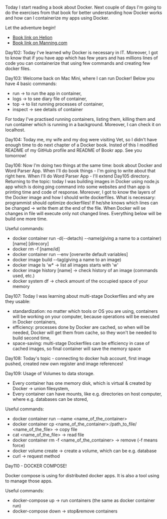 Today I start reading a book about Docker. Next couple of days I'm going to do the exercises from that book for better 
understanding how Docker works and how can I containerize my apps using Docker.

Let the adventure begin!
- [Book link on Helion](https://helion.pl/ksiazki/nauka-dockera-w-miesiac-elton-stoneman,naudoc.htm#format/d)
- [Book link on Manning.com](https://www.manning.com/books/learn-docker-in-a-month-of-lunches)

<p>Day102: Today I've learned why Docker is necessary in IT. Moreover, I got to know that if you have app which has few
years and has millions lines of code you can containerize that using few commands and creating few docker files.</p>

<p>Day103: Welcome back on Mac Mini, where I can run Docker! Below you have 4 basic commands:</p>

- run -> to run the app in container,
- logs -> to see diary file of container,
- top -> to list running processes of container,
- inspect -> see details of container

<p> For today I've practised running containers, listing them, killing them and run container which is running in a 
background. Moreover, I can check it on localhost.</p>

<p>Day104: Today me, my wife and my dog were visiting Vet, so I didn't have enough time to do next chapter of a Docker book. Insted of this I modified README of my GitHub profile and README of Bookr app. See you tomorrow!</p>
<p>Day106: Now I'm doing two things at the same time: book about Docker and Word Parser App. When I'll do book things - I'm going to write about that right here. When I'll do Word Parser App - I'll extend Day105 directory. 
Returning to the topic: today I was building images in Docker using node.js app which is doing ping command into some websites and than app is printing time and code of response. Moreover, I got to know the layers of the Docker image and how I should write dockerfiles. 
What is necessary: programmist should optimize dockerfiles! If he/she knows which lines can be changed -> write them at the end of the file. When Docker will se changes in file will execute only not changed lines. Everything below will be build one more time.</p>

Useful commands:
- docker container run -d(--detach) --name(giving a name to a container) [name] [direcory]
- docker rm -f [name/id]
- docker container run --env [overwrite default variables]
- docker image build --tag(giving a name to an image)
- docker image ls 'w* -> list all images starts with 'w'
- docker image history [name] -> check history of an image (commands used, etc.)
- docker system df -> check amount of the occupied space of your memory

<p>Day107: Today I was learning about multi-stage Dockerfiles and why are they usable:</p>

- standardization: no matter which tools or OS you are using, containers will be working on your computer, because operations will be executed in Docker containers,
- efficiency: processes done by Docker are cached, so when will be needed, Docker will get them from cache, so they won't be needed to build second time,
- space-saving: multi-stage Dockerfiles can be efficiency in case of cached images, so final container will save the memory space

<p>Day108: Today's topic - connecting to docker hub account, first image pushed, created new own register and image references!</p>
<p>Day109: Usage of Volumes to data storage.</p>

- Every container has one memory disk, which is virtual & created by Docker -> union filesystem,
- Every container can have mounts, like e.g. directories on host computer, where e.g. databases can be stored,

Useful commands:
- docker container run --name <name_of_the_container>
- docker container cp <name_of_the_container>:/path_to_file/ <name_of_the_file> -> copy file
- cat <name_of_the_file> -> read file
- docker container rm -f <name_of_the_container> -> remove (-f means force)
- docker volume create -> create a volume, which can be e.g. database
- curl -> request method

<p>Day110 - DOCKER COMPOSE!</p>

<p>Docker compose is using for distributed docker apps. It is also a tool using to manage those apps.</p>

Useful commands:
- docker-compose up -> run containers (the same as docker container run)
- docker-compose down -> stop&remove containers